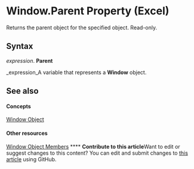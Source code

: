 
# Window.Parent Property (Excel)

Returns the parent object for the specified object. Read-only.


## Syntax

 _expression_. **Parent**

 _expression_A variable that represents a  **Window** object.


## See also


#### Concepts


 [Window Object](8591b1ad-76f8-14e2-9120-406b65093f5a.md)
#### Other resources


 [Window Object Members](f11db427-24a4-041c-2fd5-03ce73ae6c16.md)
****   **Contribute to this article**Want to edit or suggest changes to this content? You can edit and submit changes to  [this article](https://github.com/jhershey00/VBA_Excel_Test/OpenXMLCon/articles/f375389b-f37d-2f26-0eab-828924b5e6f8.md) using GitHub.

